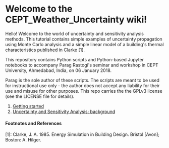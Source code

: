 <h1>Welcome to the CEPT_Weather_Uncertainty wiki!</h1>

Hello! Welcome to the world of uncertainty and sensitivity analysis methods. This tutorial contains simple examples of uncertainty propagation using Monte Carlo analysis and a simple linear model of a building's thermal characteristics published in Clarke [1].

This repository contains Python scripts and Python-based Jupyter notebooks to accompany Parag Rastogi's seminar and workshop in CEPT University, Ahmedabad, India, on 06 January 2018. 

Parag is the sole author of these scripts. The scripts are meant to be used for instructional use only - the author does not accept any liability for their use and misuse for other purposes. This repo carries the the GPLv3 license (see the LICENSE file for details).

<ol>
<li> <a href='https://github.com/paragrastogi/CEPT_Weather_Uncertainty/wiki/Getting-Started'>Getting started</a> 
<li> <a href='https://github.com/paragrastogi/CEPT_Weather_Uncertainty/wiki/Theoretical-Background'>Uncertainty and Sensitivity Analysis: background</a> 
</ol>

<h4>Footnotes and References</h4>

[1]: Clarke, J. A. 1985. Energy Simulation in Building Design. Bristol \[Avon\]; Boston: A. Hilger.
 



